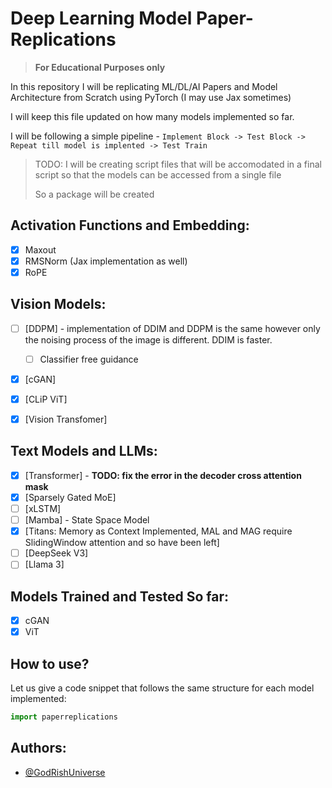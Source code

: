 # Deep Learning Model Paper-Replications

>  **For Educational Purposes only**

In this repository I will be replicating ML/DL/AI Papers and Model Architecture from Scratch using PyTorch (I may use Jax sometimes)

I will keep this file updated on how many models implemented so far.

I will be following a simple pipeline - `Implement Block -> Test Block -> Repeat till model is implented -> Test Train`

> TODO: I will be creating script files that will be accomodated in a final script so that the models can be accessed from a single file
>
> So a package will be created

## Activation Functions and Embedding:

* [X] Maxout
* [X] RMSNorm (Jax implementation as well)
* [X] RoPE

## Vision Models:

* [ ] [DDPM] - implementation of DDIM and DDPM is the same however only the noising process of the image is different. DDIM is faster.
  * [ ] Classifier free guidance
* [X] [cGAN]
* [X] [CLiP ViT]
* [X] [Vision Transfomer]


## Text Models and LLMs:

* [X] [Transformer] - **TODO: fix the error in the decoder cross attention mask**
* [X] [Sparsely Gated MoE]
* [ ] [xLSTM]
* [ ] [Mamba] - State Space Model
* [X] [Titans: Memory as Context Implemented, MAL and MAG require SlidingWindow attention and so have been left]
* [ ] [DeepSeek V3]
* [ ] [Llama 3]

## Models Trained and Tested So far:

* [X] cGAN
* [X] ViT

##  How to use?

Let us give a code snippet that follows the same structure for each model implemented:


```python
import paperreplications


```

## Authors:

- [@GodRishUniverse](https://github.com/GodRishUniverse)
